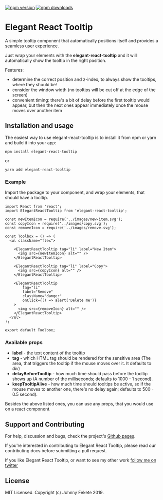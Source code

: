 [![npm version](https://img.shields.io/npm/v/elegant-react-tooltip.svg?style=flat-square)](https://www.npmjs.com/package/elegant-react-tooltip)
[![npm downloads](https://img.shields.io/npm/dm/elegant-react-tooltip.svg?style=flat-square)](https://www.npmjs.com/package/elegant-react-tooltip)

# Elegant React Tooltip

A simple tooltip component that automatically positions itself and provides a seamless user experience.

Just wrap your elements with the **elegant-react-tooltip** and it will automatically show the tooltip in the right position.

Features:
- determine the correct position and z-index, to always show the tooltips, where they should be!
- consider the window width (no tooltips will be cut off at the edge of the screen)
- convenient timing: there's a bit of delay before the first tooltip would appear, but then the next ones appear immediately once the mouse moves over another item

## Installation and usage
The easiest way to use elegant-react-tooltip is to install it from npm or yarn and build it into your app:

```
npm install elegant-react-tooltip
```
or
```
yarn add elegant-react-tooltip
```

### Example

Import the package to your component, and wrap your elements, that should have a tooltip.

```
import React from 'react';
import ElegantReactTooltip from 'elegant-react-tooltip';

const newItemIcon = require('../images/new-item.svg');
const copyIcon = require('../images/copy.svg');
const removeIcon = require('../images/remove.svg');

const Toolbox = () => (
  <ul className="flex">

    <ElegantReactTooltip tag="li" label="New Item">
      <img src={newItemIcon} alt="" />
    </ElegantReactTooltip>

    <ElegantReactTooltip tag="li" label="Copy">
      <img src={copyIcon} alt="" />
    </ElegantReactTooltip>

    <ElegantReactTooltip
        tag="li"
        label="Remove"
        className="danger"
        onClick={() => alert('Delete me')}
    >
      <img src={removeIcon} alt="" />
    </ElegantReactTooltip>
  </ul>
);

export default Toolbox;
```

### Available props

- **label** - the text content of the tooltip
- **tag** - which HTML tag should be rendered for the sensitive area (The area, that triggers the tooltip if the mouse moves over it. It defaults to *div*)
- **delayBeforeTooltip** - how much time should pass before the tooltip shows up (A number of the milliseconds; defaults to 1000 - 1 second).
- **keepTooltipAlive** - how much time should tooltips be active, so if the mouse moves to another one, there's no delay again; defaults to 500 - 0.5 second).

Besides the above listed ones, you can use any props, that you would use on a react component.

## Support and Contributing

For help, discussion and bugs, check the project's [Github pages](https://github.com/johnnyfekete/elegant-react-tooltip/issues).

If you're interested in contributing to Elegant React Tooltip, please read our contributing docs before submitting a pull request.

If you like Elegant React Tooltip, or want to see my other work [follow me on twitter](https://twitter.com/JonatanFekete)

## License
MIT Licensed. Copyright (c) Johnny Fekete 2019.

